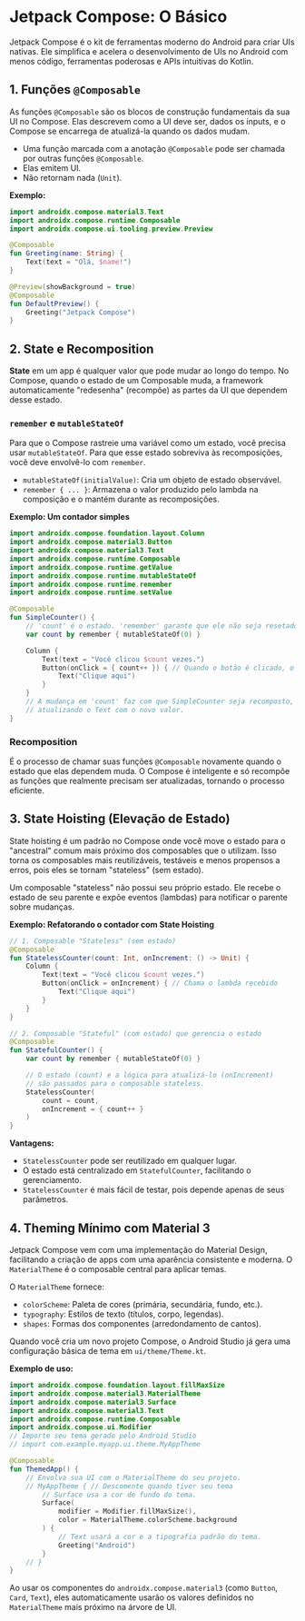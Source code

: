 # Jetpack Compose: O Básico

Jetpack Compose é o kit de ferramentas moderno do Android para criar UIs nativas. Ele simplifica e acelera o desenvolvimento de UIs no Android com menos código, ferramentas poderosas e APIs intuitivas do Kotlin.

## 1. Funções `@Composable`

As funções `@Composable` são os blocos de construção fundamentais da sua UI no Compose. Elas descrevem como a UI deve ser, dados os inputs, e o Compose se encarrega de atualizá-la quando os dados mudam.

-   Uma função marcada com a anotação `@Composable` pode ser chamada por outras funções `@Composable`.
-   Elas emitem UI.
-   Não retornam nada (`Unit`).

**Exemplo:**

```kotlin
import androidx.compose.material3.Text
import androidx.compose.runtime.Composable
import androidx.compose.ui.tooling.preview.Preview

@Composable
fun Greeting(name: String) {
    Text(text = "Olá, $name!")
}

@Preview(showBackground = true)
@Composable
fun DefaultPreview() {
    Greeting("Jetpack Compose")
}
```

## 2. State e Recomposition

**State** em um app é qualquer valor que pode mudar ao longo do tempo. No Compose, quando o estado de um Composable muda, a framework automaticamente "redesenha" (recompõe) as partes da UI que dependem desse estado.

### `remember` e `mutableStateOf`

Para que o Compose rastreie uma variável como um estado, você precisa usar `mutableStateOf`. Para que esse estado sobreviva às recomposições, você deve envolvê-lo com `remember`.

-   `mutableStateOf(initialValue)`: Cria um objeto de estado observável.
-   `remember { ... }`: Armazena o valor produzido pelo lambda na composição e o mantém durante as recomposições.

**Exemplo: Um contador simples**

```kotlin
import androidx.compose.foundation.layout.Column
import androidx.compose.material3.Button
import androidx.compose.material3.Text
import androidx.compose.runtime.Composable
import androidx.compose.runtime.getValue
import androidx.compose.runtime.mutableStateOf
import androidx.compose.runtime.remember
import androidx.compose.runtime.setValue

@Composable
fun SimpleCounter() {
    // 'count' é o estado. 'remember' garante que ele não seja resetado para 0 a cada recomposição.
    var count by remember { mutableStateOf(0) }

    Column {
        Text(text = "Você clicou $count vezes.")
        Button(onClick = { count++ }) { // Quando o botão é clicado, o estado 'count' muda.
            Text("Clique aqui")
        }
    }
    // A mudança em 'count' faz com que SimpleCounter seja recomposto,
    // atualizando o Text com o novo valor.
}
```

### Recomposition

É o processo de chamar suas funções `@Composable` novamente quando o estado que elas dependem muda. O Compose é inteligente e só recompõe as funções que realmente precisam ser atualizadas, tornando o processo eficiente.

## 3. State Hoisting (Elevação de Estado)

State hoisting é um padrão no Compose onde você move o estado para o "ancestral" comum mais próximo dos composables que o utilizam. Isso torna os composables mais reutilizáveis, testáveis e menos propensos a erros, pois eles se tornam "stateless" (sem estado).

Um composable "stateless" não possui seu próprio estado. Ele recebe o estado de seu parente e expõe eventos (lambdas) para notificar o parente sobre mudanças.

**Exemplo: Refatorando o contador com State Hoisting**

```kotlin
// 1. Composable "Stateless" (sem estado)
@Composable
fun StatelessCounter(count: Int, onIncrement: () -> Unit) {
    Column {
        Text(text = "Você clicou $count vezes.")
        Button(onClick = onIncrement) { // Chama o lambda recebido
            Text("Clique aqui")
        }
    }
}

// 2. Composable "Stateful" (com estado) que gerencia o estado
@Composable
fun StatefulCounter() {
    var count by remember { mutableStateOf(0) }

    // O estado (count) e a lógica para atualizá-lo (onIncrement)
    // são passados para o composable stateless.
    StatelessCounter(
        count = count,
        onIncrement = { count++ }
    )
}
```

**Vantagens:**
-   `StatelessCounter` pode ser reutilizado em qualquer lugar.
-   O estado está centralizado em `StatefulCounter`, facilitando o gerenciamento.
-   `StatelessCounter` é mais fácil de testar, pois depende apenas de seus parâmetros.

## 4. Theming Mínimo com Material 3

Jetpack Compose vem com uma implementação do Material Design, facilitando a criação de apps com uma aparência consistente e moderna. O `MaterialTheme` é o composable central para aplicar temas.

O `MaterialTheme` fornece:
-   `colorScheme`: Paleta de cores (primária, secundária, fundo, etc.).
-   `typography`: Estilos de texto (títulos, corpo, legendas).
-   `shapes`: Formas dos componentes (arredondamento de cantos).

Quando você cria um novo projeto Compose, o Android Studio já gera uma configuração básica de tema em `ui/theme/Theme.kt`.

**Exemplo de uso:**

```kotlin
import androidx.compose.foundation.layout.fillMaxSize
import androidx.compose.material3.MaterialTheme
import androidx.compose.material3.Surface
import androidx.compose.material3.Text
import androidx.compose.runtime.Composable
import androidx.compose.ui.Modifier
// Importe seu tema gerado pelo Android Studio
// import com.example.myapp.ui.theme.MyAppTheme

@Composable
fun ThemedApp() {
    // Envolva sua UI com o MaterialTheme do seu projeto.
    // MyAppTheme { // Descomente quando tiver seu tema
        // Surface usa a cor de fundo do tema.
        Surface(
            modifier = Modifier.fillMaxSize(),
            color = MaterialTheme.colorScheme.background
        ) {
            // Text usará a cor e a tipografia padrão do tema.
            Greeting("Android")
        }
    // }
}
```

Ao usar os componentes do `androidx.compose.material3` (como `Button`, `Card`, `Text`), eles automaticamente usarão os valores definidos no `MaterialTheme` mais próximo na árvore de UI.